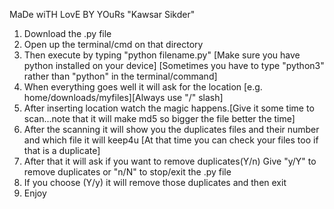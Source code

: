 MaDe wiTH LovE BY YOuRs "Kawsar Sikder"

1. Download the .py file
2. Open up the terminal/cmd on that directory
3. Then execute by typing "python filename.py" [Make sure you have python installed on your device]
[Sometimes you have to type "python3" rather than "python" in the terminal/command]
4. When everything goes well it will ask for the location [e.g. home/downloads/myfiles][Always use "/" slash]
5. After inserting location watch the magic happens.[Give it some time to scan...note that it will make md5 so bigger the file better the time]
6. After the scanning it will show you the duplicates files and their number and which file it will keep4u [At that time you can check your files too if that is a duplicate]
7. After that it will ask if you want to remove duplicates(Y/n) Give "y/Y" to remove duplicates or "n/N" to stop/exit the .py file
8. If you choose (Y/y) it will remove those duplicates and then exit
9. Enjoy
